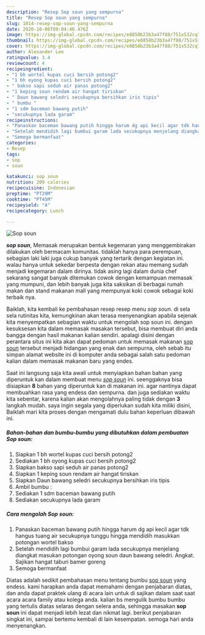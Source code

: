 ```yaml
---
description: "Resep Sop soun yang sempurna"
title: "Resep Sop soun yang sempurna"
slug: 1014-resep-sop-soun-yang-sempurna
date: 2020-10-06T09:04:40.476Z
image: https://img-global.cpcdn.com/recipes/e8850b23b3a47f88/751x532cq70/sop-soun-foto-resep-utama.jpg
thumbnail: https://img-global.cpcdn.com/recipes/e8850b23b3a47f88/751x532cq70/sop-soun-foto-resep-utama.jpg
cover: https://img-global.cpcdn.com/recipes/e8850b23b3a47f88/751x532cq70/sop-soun-foto-resep-utama.jpg
author: Alexander Lee
ratingvalue: 3.4
reviewcount: 4
recipeingredient:
- "1 bh wortel kupas cuci bersih potong2"
- "1 bh oyong kupas cuci bersih potong2"
- " bakso sapi seduh air panas potong2"
- "1 keping soun rendam air hangat tiriskan"
- " Daun bawang seledri secukupnya bersihkan iris tipis"
- " bumbu "
- "1 sdm baceman bawang putih"
- "secukupnya lada garam"
recipeinstructions:
- "Panaskan baceman bawang putih hingga harum dg api kecil agar tdk hangus tuang air secukupnya tunggu hingga mendidih masukkan potongan wortel bakso"
- "Setelah mendidih lagi bumbui garam lada secukupnya menjelang diangkat masukan potongan oyong soun daun bawang seledri. Angkat. Sajikan hangat taburi bamer goreng"
- "Semoga bermanfaat"
categories:
- Resep
tags:
- sop
- soun

katakunci: sop soun 
nutrition: 209 calories
recipecuisine: Indonesian
preptime: "PT29M"
cooktime: "PT45M"
recipeyield: "4"
recipecategory: Lunch

---
```



![Sop soun](https://img-global.cpcdn.com/recipes/e8850b23b3a47f88/751x532cq70/sop-soun-foto-resep-utama.jpg)

<b><i>sop soun</i></b>, Memasak merupakan bentuk kegemaran yang menggembirakan dilakukan oleh bermacam komunitas. tidaklah hanya para perempuan, sebagian laki laki juga cukup banyak yang tertarik dengan kegiatan ini. walau hanya untuk sekedar berpesta dengan rekan atau memang sudah menjadi kegemaran dalam dirinya. tidak asing lagi dalam dunia chef sekarang sangat banyak ditemukan cowok dengan kemampuan memasak yang mumpuni, dan lebih banyak juga kita saksikan di berbagai rumah makan dan stand makanan mall yang mempunyai koki cowok sebagai koki terbaik nya.

Baiklah, kita kembali ke pembahasan resep resep menu <i>sop soun</i>. di sela sela rutinitas kita, kemungkinan akan terasa menyenangkan apabila sejenak kita menyempatkan sebagian waktu untuk mengolah sop soun ini. dengan kesuksesan kita dalam memasak masakan tersebut, bisa membuat diri anda bangga dengan hasil makanan kalian sendiri. apalagi disini dengan perantara situs ini kita akan dapat pedoman untuk memasak makanan <u>sop soun</u> tersebut menjadi hidangan yang enak dan sempurna, oleh sebab itu simpan alamat website ini di komputer anda sebagai salah satu pedoman kalian dalam memasak makanan baru yang endes.




Saat ini langsung saja kita awali untuk menyiapkan bahan bahan yang diperuntuk kan dalam membuat menu <u><i>sop soun</i></u> ini. seenggaknya bisa disiapkan <b>8</b> bahan yang diperuntuk kan di makanan ini. agar nantinya dapat membuahkan rasa yang endess dan sempurna. dan juga sediakan waktu kita sebentar, karena kalian akan mengolahnya paling tidak dengan <b>3</b> langkah mudah. saya ingin segala yang diperlukan sudah kita miliki disini, Baiklah mari kita proses dengan mengamati dulu bahan keperluan dibawah ini.

<!--inarticleads1-->

##### Bahan-bahan dan bumbu-bumbu yang dibutuhkan dalam pembuatan Sop soun:

1. Siapkan 1 bh wortel kupas cuci bersih potong2
1. Sediakan 1 bh oyong kupas cuci bersih potong2
1. Siapkan  bakso sapi seduh air panas potong2
1. Siapkan 1 keping soun rendam air hangat tiriskan
1. Siapkan  Daun bawang seledri secukupnya bersihkan iris tipis
1. Ambil  bumbu :
1. Sediakan 1 sdm baceman bawang putih
1. Sediakan secukupnya lada garam




<!--inarticleads2-->

##### Cara mengolah Sop soun:

1. Panaskan baceman bawang putih hingga harum dg api kecil agar tdk hangus tuang air secukupnya tunggu hingga mendidih masukkan potongan wortel bakso
1. Setelah mendidih lagi bumbui garam lada secukupnya menjelang diangkat masukan potongan oyong soun daun bawang seledri. Angkat. Sajikan hangat taburi bamer goreng
1. Semoga bermanfaat




Diatas adalah sedikit pembahasan menu tentang bumbu <u>sop soun</u> yang endess. kami harapkan anda dapat memahami dengan penjabaran diatas, dan anda dapat praktek ulang di acara lain untuk di sajikan dalam saat saat acara acara family atau kolega anda. kalian bs mengulik bumbu bumbu yang tertulis diatas selaras dengan selera anda, sehingga masakan <b>sop soun</b> ini dapat menjadi lebih lezat dan nikmat lagi. berikut penjabaran singkat ini, sampai bertemu kembali di lain kesempatan. semoga hari anda menyenangkan.
